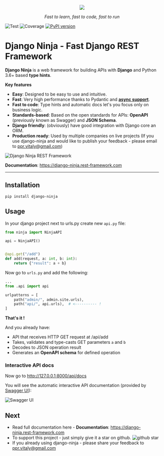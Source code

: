 <p align="center">
  <a href="https://django-ninja.rest-framework.com/"><img src="https://django-ninja.rest-framework.com/img/logo-big.png"></a>
</p>
<p align="center">
    <em>Fast to learn, fast to code, fast to run</em>
</p>


![Test](https://github.com/vitalik/django-ninja/workflows/Test/badge.svg)
![Coverage](https://img.shields.io/codecov/c/github/vitalik/django-ninja)
[![PyPI version](https://badge.fury.io/py/django-ninja.svg)](https://badge.fury.io/py/django-ninja)

# Django Ninja - Fast Django REST Framework

**Django Ninja** is a web framework for building APIs with **Django** and Python 3.6+ based **type hints**.

**Key features**

 - **Easy**: Designed to be easy to use and intuitive.
 - **Fast**: Very high performance thanks to Pydantic and **<a href="https://django-ninja.rest-framework.com/async-support/">async support</a>**. 
 - **Fast to code**: Type hints and automatic docs let's you focus only on business logic.
 - **Standards-based**: Based on the open standards for APIs: **OpenAPI** (previously known as Swagger) and **JSON Schema**.
 - **Django friendly**: (obviously) have good integration with Django core an ORM.
 - **Production ready**: Used by multiple companies on live projects (If you use django-ninja and would like to publish your feedback - please email to ppr.vitaly@gmail.com)



![Django Ninja REST Framework](docs/docs/img/benchmark.png)

**Documentation**: https://django-ninja.rest-framework.com

---

## Installation

```
pip install django-ninja
```



## Usage


In your django project next to urls.py create new `api.py` file:

```Python
from ninja import NinjaAPI

api = NinjaAPI()


@api.get("/add")
def add(request, a: int, b: int):
    return {"result": a + b}
```


Now go to `urls.py` and add the following:


```Python hl_lines="3 7"
...
from .api import api

urlpatterns = [
    path("admin/", admin.site.urls),
    path("api/", api.urls),  # <---------- !
]
```

**That's it !**

And you already have:
 - API that receives HTTP GET request at /api/add
 - Takes, validates and type-casts GET parameters `a` and `b`
 - Decodes to JSON operation result
 - Generates an **OpenAPI schema** for defined operation

### Interactive API docs

Now go to <a href="http://127.0.0.1:8000/api/docs" target="_blank">http://127.0.0.1:8000/api/docs</a>

You will see the automatic interactive API documentation (provided by <a href="https://github.com/swagger-api/swagger-ui" target="_blank">Swagger UI</a>):


![Swagger UI](docs/docs/img/index-swagger-ui.png)

## Next

 - Read full documentation here - **Documentation**: https://django-ninja.rest-framework.com
 - To support this project - just simply give it a star on github. ![github star](docs/docs/img/github-star.png)
 - If you already using django-ninja - please share your feedback to ppr.vitaly@gmail.com
